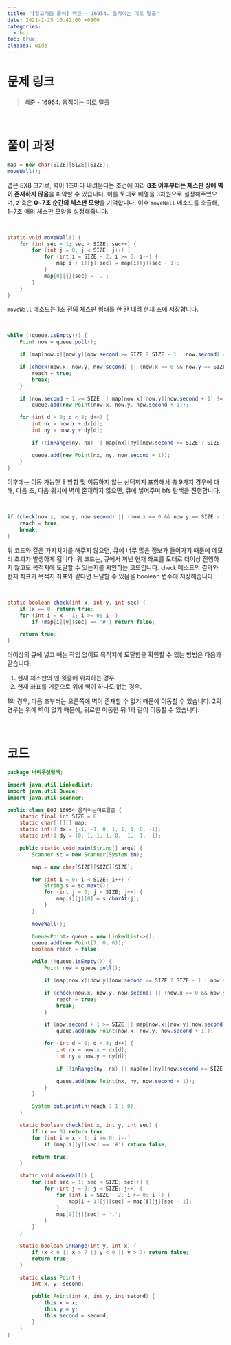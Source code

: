 ```yaml
---
title: "[알고리즘 풀이] 백준 - 16954. 움직이는 미로 탈출"
date: 2021-2-25 16:42:00 +0900
categories:
  - boj
toc: true
classes: wide
---
```


# 문제 링크

> [백준 - 16954. 움직이는 미로 탈출](https://www.acmicpc.net/problem/16954)

<br>

# 풀이 과정

```java
map = new char[SIZE][SIZE][SIZE];
moveWall();
```

맵은 8X8 크기로, 벽이 1초마다 내려온다는 조건에 따라 **8초 이후부터는 체스판 상에 벽이 존재하지 않음**을 파악할 수 있습니다. 이를 토대로 배열을 3차원으로 설정해주었으며, z 축은 **0~7초 순간의 체스판 모양**을 기억합니다. 이후 `moveWall` 메소드를 호출해, 1~7초 때의 체스판 모양을 설정해줍니다.

<br>

```java
static void moveWall() {
    for (int sec = 1; sec < SIZE; sec++) {
        for (int j = 0; j < SIZE; j++) {
            for (int i = SIZE - 2; i >= 0; i--) {
                map[i + 1][j][sec] = map[i][j][sec - 1];
            }
            map[0][j][sec] = '.';
        }
    }
}
```

`moveWall` 메소드는 1초 전의 체스판 형태를 한 칸 내려 현재 초에 저장합니다.

<br>

```java
while (!queue.isEmpty()) {
    Point now = queue.poll();

    if (map[now.x][now.y][now.second >= SIZE ? SIZE - 1 : now.second] == '#') continue;

    if (check(now.x, now.y, now.second) || (now.x == 0 && now.y == SIZE - 1)) {
        reach = true;
        break;
    }

    if (now.second + 1 >= SIZE || map[now.x][now.y][now.second + 1] != '#')
        queue.add(new Point(now.x, now.y, now.second + 1));

    for (int d = 0; d < 8; d++) {
        int nx = now.x + dx[d];
        int ny = now.y + dy[d];

        if (!inRange(ny, nx) || map[nx][ny][now.second >= SIZE ? SIZE - 1 : now.second] == '#') continue;

        queue.add(new Point(nx, ny, now.second + 1));
    }
}
```

이후에는 이동 가능한 8 방향 및 이동하지 않는 선택까지 포함해서 총 9가지 경우에 대해, 다음 초, 다음 위치에 벽이 존재하지 않으면, 큐에 넣어주며 bfs 탐색을 진행합니다.

<br>

```java
if (check(now.x, now.y, now.second) || (now.x == 0 && now.y == SIZE - 1)) {
    reach = true;
    break;
}
```

위 코드와 같은 가지치기를 해주지 않으면, 큐에 너무 많은 정보가 들어가기 때문에 메모리 초과가 발생하게 됩니다. 위 코드는, 큐에서 꺼낸 현재 좌표를 토대로 더이상 진행하지 않고도 목적지에 도달할 수 있는지를 확인하는 코드입니다. `check` 메소드의 결과와 현재 좌표가 목적지 좌표와 같다면 도달할 수 있음을 boolean 변수에 저장해줍니다.

<br>

```java
static boolean check(int x, int y, int sec) {
    if (x == 0) return true;
    for (int i = x - 1; i >= 0; i--)
        if (map[i][y][sec] == '#') return false;

    return true;
}
```

더이상의 큐에 넣고 빼는 작업 없이도 목적지에 도달함을 확인할 수 있는 방법은 다음과 같습니다.

1. 현재 체스판의 맨 윗줄에 위치하는 경우.
2. 현재 좌표를 기준으로 위에 벽이 하나도 없는 경우.

1의 경우, 다음 초부터는 오른쪽에 벽이 존재할 수 없기 때문에 이동할 수 있습니다. 2의 경우는 위에 벽이 없기 때문에, 위로만 이동한 뒤 1과 같이 이동할 수 있습니다.

<br>

# 코드

```java
package 너비우선탐색;

import java.util.LinkedList;
import java.util.Queue;
import java.util.Scanner;

public class BOJ_16954_움직이는미로탈출 {
    static final int SIZE = 8;
    static char[][][] map;
    static int[] dx = {-1, -1, 0, 1, 1, 1, 0, -1};
    static int[] dy = {0, 1, 1, 1, 0, -1, -1, -1};

    public static void main(String[] args) {
        Scanner sc = new Scanner(System.in);

        map = new char[SIZE][SIZE][SIZE];

        for (int i = 0; i < SIZE; i++) {
            String s = sc.next();
            for (int j = 0; j < SIZE; j++) {
                map[i][j][0] = s.charAt(j);
            }
        }

        moveWall();

        Queue<Point> queue = new LinkedList<>();
        queue.add(new Point(7, 0, 0));
        boolean reach = false;

        while (!queue.isEmpty()) {
            Point now = queue.poll();

            if (map[now.x][now.y][now.second >= SIZE ? SIZE - 1 : now.second] == '#') continue;

            if (check(now.x, now.y, now.second) || (now.x == 0 && now.y == SIZE - 1)) {
                reach = true;
                break;
            }

            if (now.second + 1 >= SIZE || map[now.x][now.y][now.second + 1] != '#')
                queue.add(new Point(now.x, now.y, now.second + 1));

            for (int d = 0; d < 8; d++) {
                int nx = now.x + dx[d];
                int ny = now.y + dy[d];

                if (!inRange(ny, nx) || map[nx][ny][now.second >= SIZE ? SIZE - 1 : now.second] == '#') continue;

                queue.add(new Point(nx, ny, now.second + 1));
            }
        }

        System.out.println(reach ? 1 : 0);
    }

    static boolean check(int x, int y, int sec) {
        if (x == 0) return true;
        for (int i = x - 1; i >= 0; i--)
            if (map[i][y][sec] == '#') return false;

        return true;
    }

    static void moveWall() {
        for (int sec = 1; sec < SIZE; sec++) {
            for (int j = 0; j < SIZE; j++) {
                for (int i = SIZE - 2; i >= 0; i--) {
                    map[i + 1][j][sec] = map[i][j][sec - 1];
                }
                map[0][j][sec] = '.';
            }
        }
    }

    static boolean inRange(int y, int x) {
        if (x < 0 || x > 7 || y < 0 || y > 7) return false;
        return true;
    }

    static class Point {
        int x, y, second;

        public Point(int x, int y, int second) {
            this.x = x;
            this.y = y;
            this.second = second;
        }
    }
}
```